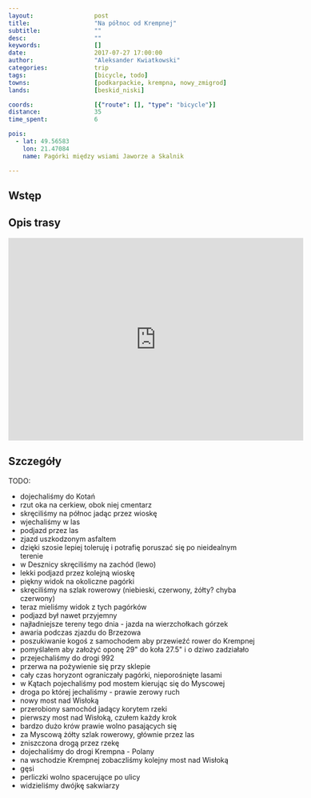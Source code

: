 ```yaml
---
layout:                 post
title:                  "Na północ od Krempnej"
subtitle:               ""
desc:                   ""
keywords:               []
date:                   2017-07-27 17:00:00
author:                 "Aleksander Kwiatkowski"
categories:             trip
tags:                   [bicycle, todo]
towns:                  [podkarpackie, krempna, nowy_zmigrod]
lands:                  [beskid_niski]

coords:                 [{"route": [], "type": "bicycle"}]
distance:               35
time_spent:             6

pois:
  - lat: 49.56583
    lon: 21.47084
    name: Pagórki między wsiami Jaworze a Skalnik

---
```



Wstęp
-----

Opis trasy
----------

<iframe height='405' width='590' frameborder='0' allowtransparency='true' scrolling='no' src='https://www.strava.com/activities/1104024533/embed/b3918948ba7caf2191d4a4aced08d9361ffc9f8e'></iframe>

Szczegóły
---------

TODO:

* dojechaliśmy do Kotań
* rzut oka na cerkiew, obok niej cmentarz
* skręciliśmy na północ jadąc przez wioskę
* wjechaliśmy w las
* podjazd przez las
* zjazd uszkodzonym asfaltem
* dzięki szosie lepiej toleruję i potrafię poruszać się po nieidealnym terenie
* w Desznicy skręciliśmy na zachód (lewo)
* lekki podjazd przez kolejną wioskę
* piękny widok na okoliczne pagórki
* skręciliśmy na szlak rowerowy (niebieski, czerwony, żółty? chyba czerwony)
* teraz mieliśmy widok z tych pagórków
* podjazd był nawet przyjemny
* najładniejsze tereny tego dnia - jazda na wierzchołkach górzek
* awaria podczas zjazdu do Brzezowa
* poszukiwanie kogoś z samochodem aby przewieźć rower do Krempnej
* pomyślałem aby założyć oponę 29" do koła 27.5" i o dziwo zadziałało
* przejechaliśmy do drogi 992
* przerwa na pożywienie się przy sklepie
* cały czas horyzont ograniczały pagórki, nieporośnięte lasami
* w Kątach pojechaliśmy pod mostem kierując się do Myscowej
* droga po której jechaliśmy - prawie zerowy ruch
* nowy most nad Wisłoką
* przerobiony samochód jadący korytem rzeki
* pierwszy most nad Wisłoką, czułem każdy krok
* bardzo dużo krów prawie wolno pasających się
* za Myscową żółty szlak rowerowy, głównie przez las
* zniszczona drogą przez rzekę
* dojechaliśmy do drogi Krempna - Polany
* na wschodzie Krempnej zobaczliśmy kolejny most nad Wisłoką
* gęsi
* perliczki wolno spacerujące po ulicy
* widzieliśmy dwójkę sakwiarzy

